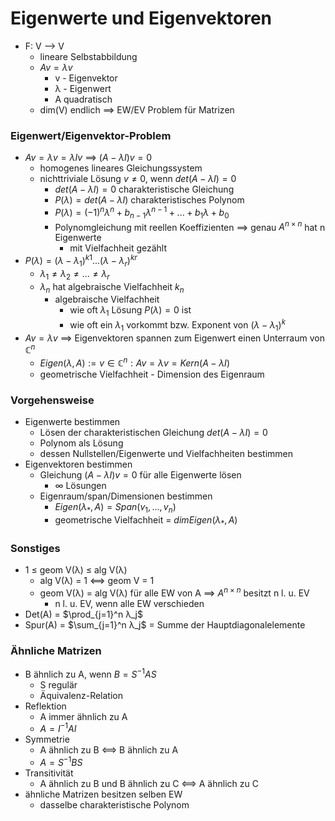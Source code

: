 # Eigenwerte und Eigenvektoren
 + F: V --> V
	 + lineare Selbstabbildung
	 + $Av=λv$
		 + v - Eigenvektor
		 + λ - Eigenwert
		 + A quadratisch
	 + dim(V) endlich ==> EW/EV Problem für Matrizen

### Eigenwert/Eigenvektor-Problem
 + $Av=λv=λIv$ ==> $(A-λI)v=0$
	 +  homogenes lineares Gleichungssystem
	 +  nichttriviale Lösung $v≠0$, wenn $det(A-λI)=0$
		 + $det(A-λI)=0$ charakteristische Gleichung
		 +  $P(λ)=det(A-λI)$ charakteristisches Polynom
		 +  $P(λ)=(-1)^nλ^n+b_{n-1}λ^{n-1}+...+b_1λ+b_0$
		 +  Polynomgleichung mit reellen Koeffizienten ==> genau $A^{n×n}$ hat n Eigenwerte
			 +  mit Vielfachheit gezählt
+   $P(λ)=(λ-λ_1)^{k1}...(λ-λ_r)^{kr}$
	+   $λ_1≠λ_2≠...≠λ_r$
	+   $λ_n$ hat algebraische Vielfachheit $k_n$
		+   algebraische Vielfachheit
			+ wie oft $λ_1$ Lösung $P(λ)=0$ ist
			+ wie oft ein $λ_1$ vorkommt bzw. Exponent von $(λ-λ_1)^{k}$
+ $Av=λv$  ==> Eigenvektoren spannen zum Eigenwert einen Unterraum von $ℂ^n$
	+ $Eigen(λ,A):={v∈ℂ^n: Av=λv}=Kern(A-λI)$
	+  geometrische Vielfachheit - Dimension des Eigenraum
	
### Vorgehensweise
+ Eigenwerte bestimmen
	+ Lösen der charakteristischen Gleichung $det(A-λI)=0$
	+ Polynom als Lösung
	+ dessen Nullstellen/Eigenwerte und Vielfachheiten bestimmen
+ Eigenvektoren bestimmen
	+ Gleichung $(A-λI)v=0$ für alle Eigenwerte lösen
		+ ∞ Lösungen
	+ Eigenraum/span/Dimensionen bestimmen
		+ $Eigen(λ_*,A)=Span({v_1,...,v_n})$
		+ geometrische Vielfachheit = $dim Eigen(λ_*,A)$

### Sonstiges
+ 1 ≤ geom V(λ) ≤ alg V(λ)
	+  alg V(λ) = 1 <==> geom V = 1
	+  geom V(λ) = alg V(λ) für alle EW von A ==> $A^{n×n}$ besitzt n l. u. EV
		+ n l. u. EV, wenn alle EW verschieden
+ Det(A) = $\prod_{j=1}^n λ_j$
+ Spur(A) = $\sum_{j=1}^n λ_j$ = Summe der Hauptdiagonalelemente 

### Ähnliche Matrizen
+  B ähnlich zu A, wenn $B = S^{-1}AS$
	+  S regulär
	+  Äquivalenz-Relation
+  Reflektion
	+  A immer ähnlich zu A
	+   $A = I^{-1}AI$
+ Symmetrie
	+ A ähnlich zu B <==> B ähnlich zu A
	+ $A = S^{-1}BS$
+ Transitivität
	+ A ähnlich zu B und B ähnlich zu C <==> A ähnlich zu C
+ ähnliche Matrizen besitzen selben EW
	+ dasselbe charakteristische Polynom
